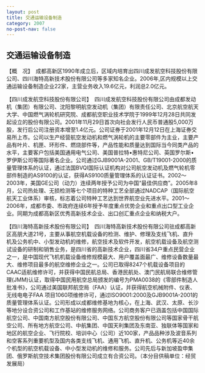 ```yaml
---
layout: post
title: 交通运输设备制造
category: 2007
no-post-nav: false
---
```


## 交通运输设备制造

【概　况】　成都高新区1990年成立后，区域内培育出四川成发航空科技股份有限公司、四川海特高新技术股份有限公司等多家知名企业。2006年,区内规模以上交通运输设备制造企业22家，主营业务收入19.6亿元，利润总2.0亿元。

【四川成发航空科技股份有限公司】　四川成发航空科技股份有限公司由成都发动机（集团）有限公司、沈阳黎明航空发动机（集团）有限责任公司、北京航空航天大学、中国燃气涡轮机研究院、成都航空职业技术学院于1999年12月28日共同发起设立的股份有限公司。2001年11月29日首次向社会发行人民币普通股5,000万股，发行后公司注册资本增至1.4亿元。公司证券于2001年12月12日在上海证券交易所上市。公司以生产经营航空发动机和燃气涡轮机的主要零部件为主业，主要产品有叶片、机匣、环形件、燃烧部件等，产品性能和质量达到国际当今同类产品的水平，主要客户包括美国通用电气公司、美国普拉特•惠特尼公司、英国罗尔斯•罗伊斯公司等国际著名企业。公司通过GJB9001A-2001、GB/T19001-2000的质量管理体系的认证，通过法国BVQI国际认证机构对公司航空发动机及燃气轮机零部件制造的AS9100的认证，获得AS9100质量管理体系的认证证书。2002～2003年，美国GE公司（动力）连续两年授予公司为中国“最佳供应商”。2005年8月，公司热处理、无损检测等七个项目的特种工艺全部通过NADCAP（国际航空航天工业体系）审核，标志着公司特种工艺达到世界航空业先进水平。2001～2006年，成都市委、市政府连续6年授予年度重点优势企业和重点出口型工业企业。同期为成都高新区优秀高新技术企业、出口创汇重点企业和纳税大户。

【四川海特高新技术股份有限公司】　四川海特高新技术股份有限公司驻成都高新区高朋大道21号，主要从事航空机载设备的检测、维护、修理及支线飞机、直升机及公务机中、小型发动机的维修，航空技术及软件开发，航空机载设备及航空测试设备的研制和销售业务，是四川省的高新技术企业，四川省34户重点民营企业之一，是中国现代飞机机载设备维修规模最大、用户覆盖面最广、维修设备数量最大、维修项目最多的航空维修企业之一。公司已取得8247个机载设备项目的CAAC适航维修许可，并获得中国民航总局、香港民航处、澳门民航局联合维修管理(JMM)认证，取得中国民用航空总局颁发的编号为PMA0038的《零部件制造人批准书》，公司通过美国联邦航空局（FAA）认证，并获得航空机械附件、仪表、无线电电子FAA 项目1060项维修许可，通过ISO9001∶2000及GJB9001A-2001的质量管理体系认证。公司形成以成都维修基地为核心，在上海、武汉、太原、长沙等地分设合资公司和工作基站的维修服务网络。公司商务客户已涵盖包括中国国际航空公司、中国南方航空股份有限公司、中国东方航空股份有限公司等国家骨干航空公司、所有地方航空公司、中航集团、中国天利集团及东南亚、独联体等国家和地区的航空企业、飞行院校、培训中心（公司）近100家，产品品种涉及波音系列和空客系列重要机型及国内各类支线飞机、通用飞机、直升机、公务机等近40余个机型的航空机载设备、中小型发动机的维修和服务。公司先后与新加坡盈申集团、俄罗斯航空技术集团股份有限公司成立有合资公司。（本分目供稿单位：经贸发展局）


